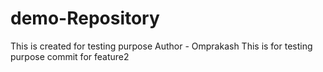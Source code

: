 # demo-Repository
This is created for testing purpose
Author - Omprakash
This is for testing purpose commit for feature2